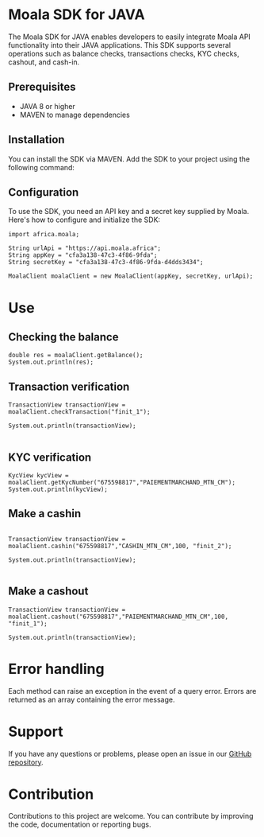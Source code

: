 # Moala SDK for JAVA

The Moala SDK for JAVA enables developers to easily integrate Moala API functionality into their JAVA applications. This SDK supports several operations such as balance checks, transactions checks, KYC checks, cashout, and cash-in.

## Prerequisites

- JAVA 8 or higher
- MAVEN to manage dependencies

## Installation

You can install the SDK via MAVEN. Add the SDK to your project using the following command:



## Configuration
To use the SDK, you need an API key and a secret key supplied by Moala. Here's how to configure and initialize the SDK:

```
import africa.moala;

String urlApi = "https://api.moala.africa";
String appKey = "cfa3a138-47c3-4f86-9fda";
String secretKey = "cfa3a138-47c3-4f86-9fda-d4dds3434";

MoalaClient moalaClient = new MoalaClient(appKey, secretKey, urlApi);
```

# Use

## Checking the balance
```
double res = moalaClient.getBalance();
System.out.println(res);
```

## Transaction verification
```
TransactionView transactionView = moalaClient.checkTransaction("finit_1");
        
System.out.println(transactionView);
        

```

## KYC verification
```
KycView kycView = moalaClient.getKycNumber("675598817","PAIEMENTMARCHAND_MTN_CM");
System.out.println(kycView);
```

## Make a cashin
```

TransactionView transactionView = moalaClient.cashin("675598817","CASHIN_MTN_CM",100, "finit_2");
 
System.out.println(transactionView);
  
```

## Make a cashout
```
TransactionView transactionView = moalaClient.cashout("675598817","PAIEMENTMARCHAND_MTN_CM",100, "finit_1");
 
System.out.println(transactionView);
```

# Error handling
Each method can raise an exception in the event of a query error. Errors are returned as an array containing the error message.

# Support
If you have any questions or problems, please open an issue in our [GitHub repository](https://github.com/bitkap/java-moala/issues).

# Contribution
Contributions to this project are welcome. You can contribute by improving the code, documentation or reporting bugs.
